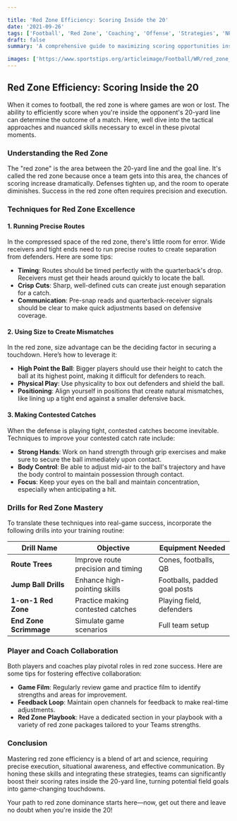 ```yaml
---

title: 'Red Zone Efficiency: Scoring Inside the 20'
date: '2021-09-26'
tags: ['Football', 'Red Zone', 'Coaching', 'Offense', 'Strategies', 'NFL', 'NCAA', 'Touchdown', 'Training']
draft: false
summary: 'A comprehensive guide to maximizing scoring opportunities inside the 20-yard line with tips on route running, creating mismatches, and making contested catches.'

images: ['https://www.sportstips.org/articleimage/Football/WR/red_zone_efficiency_scoring_inside_the_20.webp']
---
```


## Red Zone Efficiency: Scoring Inside the 20

When it comes to football, the red zone is where games are won or lost. The ability to efficiently score when you're inside the opponent's 20-yard line can determine the outcome of a match. Here, well dive into the tactical approaches and nuanced skills necessary to excel in these pivotal moments.

### Understanding the Red Zone

The "red zone" is the area between the 20-yard line and the goal line. It's called the red zone because once a team gets into this area, the chances of scoring increase dramatically. Defenses tighten up, and the room to operate diminishes. Success in the red zone often requires precision and execution.

### Techniques for Red Zone Excellence

#### 1. Running Precise Routes

In the compressed space of the red zone, there's little room for error. Wide receivers and tight ends need to run precise routes to create separation from defenders. Here are some tips:

- **Timing**: Routes should be timed perfectly with the quarterback's drop. Receivers must get their heads around quickly to locate the ball.
- **Crisp Cuts**: Sharp, well-defined cuts can create just enough separation for a catch.
- **Communication**: Pre-snap reads and quarterback-receiver signals should be clear to make quick adjustments based on defensive coverage.

#### 2. Using Size to Create Mismatches

In the red zone, size advantage can be the deciding factor in securing a touchdown. Here’s how to leverage it:

- **High Point the Ball**: Bigger players should use their height to catch the ball at its highest point, making it difficult for defenders to reach.
- **Physical Play**: Use physicality to box out defenders and shield the ball.
- **Positioning**: Align yourself in positions that create natural mismatches, like lining up a tight end against a smaller defensive back.

#### 3. Making Contested Catches

When the defense is playing tight, contested catches become inevitable. Techniques to improve your contested catch rate include:

- **Strong Hands**: Work on hand strength through grip exercises and make sure to secure the ball immediately upon contact.
- **Body Control**: Be able to adjust mid-air to the ball's trajectory and have the body control to maintain possession through contact.
- **Focus**: Keep your eyes on the ball and maintain concentration, especially when anticipating a hit.

### Drills for Red Zone Mastery

To translate these techniques into real-game success, incorporate the following drills into your training routine:

| Drill Name              | Objective                           | Equipment Needed             |
|------------------------|------------------------------------|------------------------------|
| **Route Trees**        | Improve route precision and timing | Cones, footballs, QB         |
| **Jump Ball Drills**   | Enhance high-pointing skills       | Footballs, padded goal posts |
| **1-on-1 Red Zone**    | Practice making contested catches  | Playing field, defenders    |
| **End Zone Scrimmage** | Simulate game scenarios            | Full team setup             |

### Player and Coach Collaboration

Both players and coaches play pivotal roles in red zone success. Here are some tips for fostering effective collaboration:

- **Game Film**: Regularly review game and practice film to identify strengths and areas for improvement.
- **Feedback Loop**: Maintain open channels for feedback to make real-time adjustments.
- **Red Zone Playbook**: Have a dedicated section in your playbook with a variety of red zone packages tailored to your Teams strengths.

### Conclusion

Mastering red zone efficiency is a blend of art and science, requiring precise execution, situational awareness, and effective communication. By honing these skills and integrating these strategies, teams can significantly boost their scoring rates inside the 20-yard line, turning potential field goals into game-changing touchdowns.

Your path to red zone dominance starts here—now, get out there and leave no doubt when you're inside the 20!
```